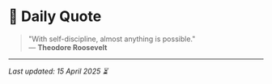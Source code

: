 # 📜 Daily Quote

> "With self-discipline, almost anything is possible."  
> — **Theodore Roosevelt**

---

_Last updated: 15 April 2025 ⏳_
